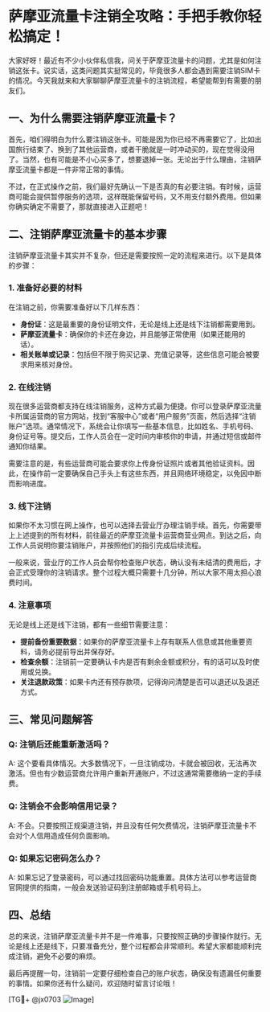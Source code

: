 # 萨摩亚流量卡注销全攻略：手把手教你轻松搞定！

大家好呀！最近有不少小伙伴私信我，问关于萨摩亚流量卡的问题，尤其是如何注销这张卡。说实话，这类问题其实挺常见的，毕竟很多人都会遇到需要注销SIM卡的情况。今天我就来和大家聊聊萨摩亚流量卡的注销流程，希望能帮到有需要的朋友们。

## 一、为什么需要注销萨摩亚流量卡？

首先，咱们得明白为什么要注销这张卡。可能是因为你已经不再需要它了，比如出国旅行结束了、换到了其他运营商，或者干脆就是一时冲动买的，现在觉得没用了。当然，也有可能是不小心买多了，想要退掉一张。无论出于什么理由，注销萨摩亚流量卡都是一件非常正常的事情。

不过，在正式操作之前，我们最好先确认一下是否真的有必要注销。有时候，运营商可能会提供暂停服务的选项，这样既能保留号码，又不用支付额外费用。但如果你确实确定不需要了，那就直接进入正题吧！

## 二、注销萨摩亚流量卡的基本步骤

注销萨摩亚流量卡其实并不复杂，但还是需要按照一定的流程来进行。以下是具体的步骤：

### 1. 准备好必要的材料

在注销之前，你需要准备好以下几样东西：
- **身份证**：这是最重要的身份证明文件，无论是线上还是线下注销都需要用到。
- **萨摩亚流量卡**：确保你的卡还在身边，并且能够正常使用（如果还能用的话）。
- **相关账单或记录**：包括但不限于购买记录、充值记录等，这些信息可能会被要求用来核对身份。

### 2. 在线注销

现在很多运营商都支持在线注销服务，这种方式最为便捷。你可以登录萨摩亚流量卡所属运营商的官方网站，找到“客服中心”或者“用户服务”页面，然后选择“注销账户”选项。通常情况下，系统会让你填写一些基本信息，比如姓名、手机号码、身份证号等。提交后，工作人员会在一定时间内审核你的申请，并通过短信或邮件通知你结果。

需要注意的是，有些运营商可能会要求你上传身份证照片或者其他验证资料。因此，在操作前一定要确保自己手头上有这些东西，并且网络环境稳定，以免因中断而影响进度。

### 3. 线下注销

如果你不太习惯在网上操作，也可以选择去营业厅办理注销手续。首先，你需要带上上述提到的所有材料，前往最近的萨摩亚流量卡运营商营业网点。到达之后，向工作人员说明你要注销账户，并按照他们的指引完成后续流程。

一般来说，营业厅的工作人员会帮你检查账户状态，确认没有未结清的费用后，才会正式受理你的注销请求。整个过程大概只需要十几分钟，所以大家不用太担心浪费时间。

### 4. 注意事项

无论是线上还是线下注销，都有一些细节需要注意：
- **提前备份重要数据**：如果你的萨摩亚流量卡上存有联系人信息或其他重要资料，请务必提前导出并保存好。
- **检查余额**：注销前一定要确认卡内是否有剩余金额或积分，有的话可以及时使用或兑换。
- **关注退款政策**：如果卡内还有预存款项，记得询问清楚是否可以退还以及退还方式。

## 三、常见问题解答

### Q: 注销后还能重新激活吗？
A: 这个要看具体情况。大多数情况下，一旦注销成功，卡就会被回收，无法再次激活。但也有少数运营商允许用户重新开通账户，不过这通常需要缴纳一定的手续费。

### Q: 注销会不会影响信用记录？
A: 不会。只要按照正规渠道注销，并且没有任何欠费情况，注销萨摩亚流量卡不会对个人信用造成任何负面影响。

### Q: 如果忘记密码怎么办？
A: 如果忘记了登录密码，可以通过找回密码功能重置。具体方法可以参考运营商官网提供的指南，一般会发送验证码到注册邮箱或手机号码上。

## 四、总结

总的来说，注销萨摩亚流量卡并不是一件难事，只要按照正确的步骤操作就行。无论是线上还是线下，只要准备充分，整个过程都会非常顺利。希望大家都能顺利完成注销，避免不必要的麻烦。

最后再提醒一句，注销前一定要仔细检查自己的账户状态，确保没有遗漏任何重要的事情。如果你还有什么疑问，欢迎随时留言讨论哦！

[TG💪+ @jx0703 ![Image](https://github.com/user-attachments/assets/dbca1d08-cadb-493c-b0ec-ad6f7a83f270)]